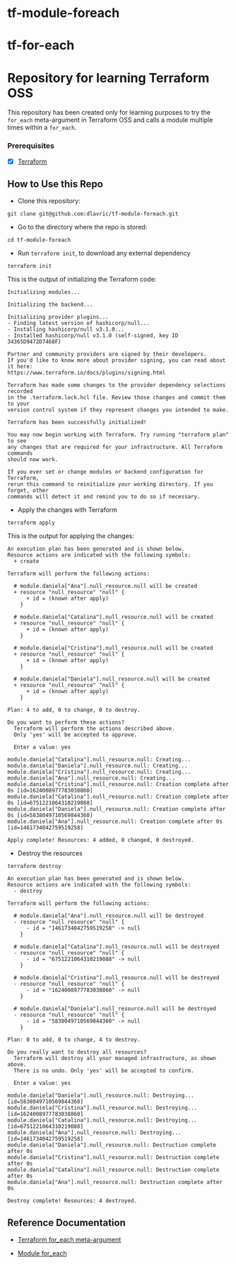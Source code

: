 # tf-module-foreach

# tf-for-each

# Repository for learning Terraform OSS
This repository has been created only for learning purposes to try the `for_each` meta-argument in Terraform OSS and calls a module multiple times within a `for_each`.

### Prerequisites

- [X] [Terraform](https://www.terraform.io/downloads)

## How to Use this Repo

- Clone this repository:
```shell
git clone git@github.com:dlavric/tf-module-foreach.git
```

- Go to the directory where the repo is stored:
```shell
cd tf-module-foreach
```


- Run `terraform init`, to download any external dependency
```shell
terraform init
```


This is the output of initializing the Terraform code:
```shell
Initializing modules...

Initializing the backend...

Initializing provider plugins...
- Finding latest version of hashicorp/null...
- Installing hashicorp/null v3.1.0...
- Installed hashicorp/null v3.1.0 (self-signed, key ID 34365D9472D7468F)

Partner and community providers are signed by their developers.
If you'd like to know more about provider signing, you can read about it here:
https://www.terraform.io/docs/plugins/signing.html

Terraform has made some changes to the provider dependency selections recorded
in the .terraform.lock.hcl file. Review those changes and commit them to your
version control system if they represent changes you intended to make.

Terraform has been successfully initialized!

You may now begin working with Terraform. Try running "terraform plan" to see
any changes that are required for your infrastructure. All Terraform commands
should now work.

If you ever set or change modules or backend configuration for Terraform,
rerun this command to reinitialize your working directory. If you forget, other
commands will detect it and remind you to do so if necessary.
```

- Apply the changes with Terraform
```shell
terraform apply
```

This is the output for applying the changes:
```shell
An execution plan has been generated and is shown below.
Resource actions are indicated with the following symbols:
  + create

Terraform will perform the following actions:

  # module.daniela["Ana"].null_resource.null will be created
  + resource "null_resource" "null" {
      + id = (known after apply)
    }

  # module.daniela["Catalina"].null_resource.null will be created
  + resource "null_resource" "null" {
      + id = (known after apply)
    }

  # module.daniela["Cristina"].null_resource.null will be created
  + resource "null_resource" "null" {
      + id = (known after apply)
    }

  # module.daniela["Daniela"].null_resource.null will be created
  + resource "null_resource" "null" {
      + id = (known after apply)
    }

Plan: 4 to add, 0 to change, 0 to destroy.

Do you want to perform these actions?
  Terraform will perform the actions described above.
  Only 'yes' will be accepted to approve.

  Enter a value: yes

module.daniela["Catalina"].null_resource.null: Creating...
module.daniela["Daniela"].null_resource.null: Creating...
module.daniela["Cristina"].null_resource.null: Creating...
module.daniela["Ana"].null_resource.null: Creating...
module.daniela["Cristina"].null_resource.null: Creation complete after 0s [id=1624008977783038860]
module.daniela["Catalina"].null_resource.null: Creation complete after 0s [id=6751221064310219088]
module.daniela["Daniela"].null_resource.null: Creation complete after 0s [id=5838049710569844360]
module.daniela["Ana"].null_resource.null: Creation complete after 0s [id=1461734042759519258]

Apply complete! Resources: 4 added, 0 changed, 0 destroyed.
```

- Destroy the resources 
```shell
terraform destroy

An execution plan has been generated and is shown below.
Resource actions are indicated with the following symbols:
  - destroy

Terraform will perform the following actions:

  # module.daniela["Ana"].null_resource.null will be destroyed
  - resource "null_resource" "null" {
      - id = "1461734042759519258" -> null
    }

  # module.daniela["Catalina"].null_resource.null will be destroyed
  - resource "null_resource" "null" {
      - id = "6751221064310219088" -> null
    }

  # module.daniela["Cristina"].null_resource.null will be destroyed
  - resource "null_resource" "null" {
      - id = "1624008977783038860" -> null
    }

  # module.daniela["Daniela"].null_resource.null will be destroyed
  - resource "null_resource" "null" {
      - id = "5838049710569844360" -> null
    }

Plan: 0 to add, 0 to change, 4 to destroy.

Do you really want to destroy all resources?
  Terraform will destroy all your managed infrastructure, as shown above.
  There is no undo. Only 'yes' will be accepted to confirm.

  Enter a value: yes

module.daniela["Daniela"].null_resource.null: Destroying... [id=5838049710569844360]
module.daniela["Cristina"].null_resource.null: Destroying... [id=1624008977783038860]
module.daniela["Catalina"].null_resource.null: Destroying... [id=6751221064310219088]
module.daniela["Ana"].null_resource.null: Destroying... [id=1461734042759519258]
module.daniela["Daniela"].null_resource.null: Destruction complete after 0s
module.daniela["Cristina"].null_resource.null: Destruction complete after 0s
module.daniela["Catalina"].null_resource.null: Destruction complete after 0s
module.daniela["Ana"].null_resource.null: Destruction complete after 0s

Destroy complete! Resources: 4 destroyed.
```

## Reference Documentation

- [Terraform for_each meta-argument](https://www.terraform.io/language/meta-arguments/for_each)

- [Module for_each](https://github.com/hashicorp/terraform/tree/guide-v0.13-beta/module-repetition)